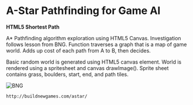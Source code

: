 # A-Star Pathfinding for Game AI

**HTML5 Shortest Path**

A* Pathfinding algorithm exploration using HTML5 Canvas. Investigation follows lesson from BNG. Function traverses a graph that is a map of game world. Adds up cost of each path from A to B, then decides.

Basic random world is generated using HTML5 canvas element. World is rendered using a spritesheet and canvas drawImage(). Sprite sheet contains grass, boulders, start, end, and path tiles.

![BNG](http://buildnewgames.com/images/to/bng-logo.png)

```
http://buildnewgames.com/astar/
```

